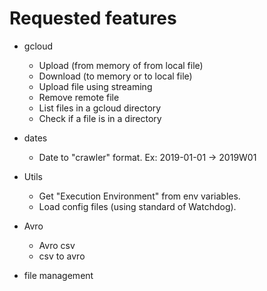 # Requested features

- gcloud
    - Upload (from memory of from local file)
    - Download (to memory or to local file)
    - Upload file using streaming
    - Remove remote file
    - List files in a gcloud directory
    - Check if a file is in a directory
- dates 
    - Date to "crawler" format. Ex: 2019-01-01 -> 2019W01
- Utils
    - Get "Execution Environment" from env variables.
    - Load config files (using standard of Watchdog).

- Avro
    - Avro csv
    - csv to avro
- file management
